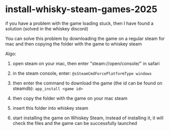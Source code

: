 # install-whisky-steam-games-2025

if you have a problem with the game loading stuck, then I have found a solution (solved in the whiskey discord)

You can solve this problem by downloading the game on a regular steam for mac and then copying the folder with the game to whiskey steam

Algo:
1) open steam on your mac, then enter "steam://open/console/" in safari  

2) in the steam console, enter:
```@sSteamCmdForcePlatformType windows```

3) then enter the command to download the game (the id can be found on steamdb): 
```app_install <game id>```

4) then copy the folder with the game on your mac steam

5) insert this folder into whiskey steam

6) start installing the game on Whiskey Steam, instead of installing it, it will check the files and the game can be successfully launched
